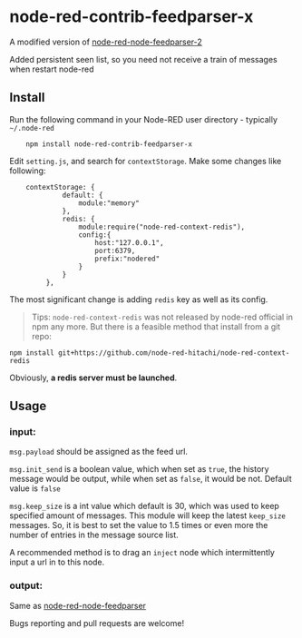 node-red-contrib-feedparser-x
========================

A modified version of [node-red-node-feedparser-2](https://github.com/rayps/node-red-contrib-feedparser-2) 

Added persistent seen list, so you need not receive a train of messages when restart node-red



Install
-------

Run the following command in your Node-RED user directory - typically `~/.node-red`

        npm install node-red-contrib-feedparser-x
        
Edit `setting.js`, and search for `contextStorage`. Make some changes like following:

        contextStorage: {
                 default: {
                     module:"memory"
                 },
                 redis: {
                     module:require("node-red-context-redis"),
                     config:{
                         host:"127.0.0.1",
                         port:6379,
                         prefix:"nodered"
                     }
                 }
             },

The most significant change is adding `redis` key as well as its config. 

> Tips: `node-red-context-redis` was not released by node-red official in npm any more. But there is 
> a feasible method that install from a git repo:

    npm install git+https://github.com/node-red-hitachi/node-red-context-redis

Obviously, **a redis server must be launched**.

Usage
-----

### input:
`msg.payload` should be assigned as the feed url. 

`msg.init_send` is a boolean value, which when set as `true`, the history message would be 
output, while when set as `false`, it would be not. Default value is `false`

`msg.keep_size` is a int value which default is 30, which was used to keep specified amount of messages. This module 
will keep the latest `keep_size` messages. So, it is best to set the value to 1.5 times or even more the number of entries in the message source list.

A recommended method is to drag an `inject` node which intermittently input a url in to this node.
 

### output:
Same as  [node-red-node-feedparser](https://flows.nodered.org/node/node-red-node-feedparser)

Bugs reporting and pull requests are welcome!
